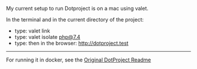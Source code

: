 My current setup to run Dotproject is on a mac using valet.

In the terminal and in the current directory of the project:
- type: valet link
- type: valet isolate php@7.4 
- type: then in the browser: http://dotproject.test


---
For running it in docker, see the [Original DotProject Readme](https://www.markdownguide.org)


